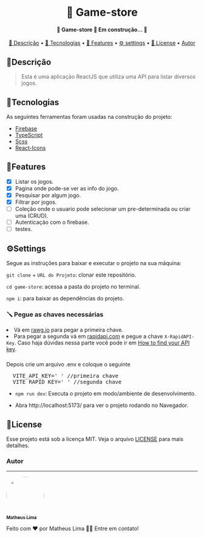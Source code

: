 <h1 align="center">
   🔗 Game-store
</h1>

<h4 align="center"> 
	🚧  Game-store 🚀 Em construção...  🚧
</h4>

<p align="center">
 <a href="#descrição">🧾 Descrição</a> • 
 <a href="#tecnologias">🚀 Tecnologias</a> • 
  <a href="#features">🔨 Features</a> •
 <a href="#settings">⚙ settings</a> •
 <a href="#license">📝 License</a> • 
 <a href="#autor">Autor</a>
</p>

<h2>🧾Descrição</h2>

<blockquote >
  Esta é uma aplicação ReactJS que utiliza uma API para listar diversos jogos.
</blockquote>

<h2>🚀Tecnologias</h2/>

<p>As seguintes ferramentas foram usadas na construção do projeto:</p>

- [Firebase](https://firebase.google.com/)
- [TypeScript](https://www.typescriptlang.org/)
- [Scss](https://sass-lang.com/)
- [React-Icons](https://react-icons.github.io/react-icons/)

<h2>🔨Features</h2>

- [x] Listar os jogos.
- [x] Pagina onde pode-se ver as info do jogo.
- [x] Pesquisar por algum jogo.
- [x] Filtrar por jogos.
- [ ] Coleção onde o usuario pode selecionar um pre-determinada ou criar uma (CRUD).
- [ ] Autenticação com o firebase.
- [ ] testes.

<h2>⚙Settings</h2>
<p>Segue as instruções para baixar e executar o projeto na sua máquina:</p>

<p><code>git clone</code> + <code>URL do Projeto</code>: clonar este repositório.</p>
<p><code>cd game-store</code>: acessa a pasta do projeto no terminal.</p>
<p><code>npm i</code>: para baixar as dependências do projeto.</p>

<h3>🪛 Pegue as chaves necessárias</h3>
<li>Vá em <a href="https://rawg.io/apidocs" target="_blank">rawg.io</a> para pegar a primeira chave.</li>
<li>Para pegar a segunda vá em <a href="https://rapidapi.com/accujazz/api/rawg-video-games-database" target="_blank">rapidapi.com</a> e pegue a chave <code>X-RapidAPI-Key</code>. Caso haja dúvidas nessa parte você pode ir em <a href="https://docs.rapidapi.com/docs/keys#:~:text=Go%20to%20the%20API's%20Endpoints,with%20the%20new%20API%20key.">How to find your API key</a>.</li>

###

<p>Depois crie um arquivo .env e coloque o seguinte</p>

<pre>
  VITE_API_KEY=' ' //primeira chave
  VITE_RAPID_KEY=' ' //segunda chave
</pre>

- <code>npm run dev</code>:
  Executa o projeto em modo/ambiente de desenvolvimento.

- Abra http://localhost:5173/ para ver o projeto rodando no Navegador.

<h2>📝License</h2>
<p>Esse projeto está sob a licença MIT. Veja o arquivo <a href="https://github.com/the-matheuslima/blog-react/blob/main/LICENSE">LICENSE</a> para mais detalhes.</p>

### Autor

---

<a href="https://github.com/the-matheuslima/">
 <img style="border-radius: 50%;" src="https://avatars.githubusercontent.com/u/96140653?v=4" width="100px;" alt=""/>
 <br />
 <sub><b>Matheus Lima</b></sub></a>

Feito com ❤️ por Matheus Lima 👋🏽 Entre em contato!
